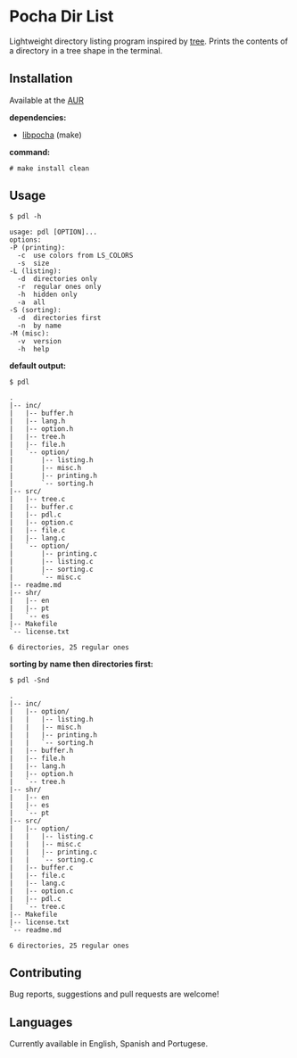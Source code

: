 # Pocha Dir List

Lightweight directory listing program inspired by
[tree](https://gitlab.com/OldManProgrammer/unix-tree). Prints the
contents of a directory in a tree shape in the terminal.

## Installation

Available at the [AUR](
https://aur.archlinux.org/packages/pocha-dir-list)

**dependencies:**

- [libpocha](https://gitlab.com/ICanOnlySuffer/libpocha) (make)

**command:**

	# make install clean

## Usage

	$ pdl -h

```
usage: pdl [OPTION]...
options:
-P (printing):
  -c  use colors from LS_COLORS
  -s  size
-L (listing):
  -d  directories only
  -r  regular ones only
  -h  hidden only
  -a  all
-S (sorting):
  -d  directories first
  -n  by name
-M (misc):
  -v  version
  -h  help
```

**default output:**

	$ pdl

```
.
|-- inc/
|   |-- buffer.h
|   |-- lang.h
|   |-- option.h
|   |-- tree.h
|   |-- file.h
|   `-- option/
|       |-- listing.h
|       |-- misc.h
|       |-- printing.h
|       `-- sorting.h
|-- src/
|   |-- tree.c
|   |-- buffer.c
|   |-- pdl.c
|   |-- option.c
|   |-- file.c
|   |-- lang.c
|   `-- option/
|       |-- printing.c
|       |-- listing.c
|       |-- sorting.c
|       `-- misc.c
|-- readme.md
|-- shr/
|   |-- en
|   |-- pt
|   `-- es
|-- Makefile
`-- license.txt

6 directories, 25 regular ones
```

**sorting by name then directories first:**

	$ pdl -Snd

```
.
|-- inc/
|   |-- option/
|   |   |-- listing.h
|   |   |-- misc.h
|   |   |-- printing.h
|   |   `-- sorting.h
|   |-- buffer.h
|   |-- file.h
|   |-- lang.h
|   |-- option.h
|   `-- tree.h
|-- shr/
|   |-- en
|   |-- es
|   `-- pt
|-- src/
|   |-- option/
|   |   |-- listing.c
|   |   |-- misc.c
|   |   |-- printing.c
|   |   `-- sorting.c
|   |-- buffer.c
|   |-- file.c
|   |-- lang.c
|   |-- option.c
|   |-- pdl.c
|   `-- tree.c
|-- Makefile
|-- license.txt
`-- readme.md

6 directories, 25 regular ones
```

## Contributing

Bug reports, suggestions and pull requests are welcome!

## Languages

Currently available in English, Spanish and Portugese.

